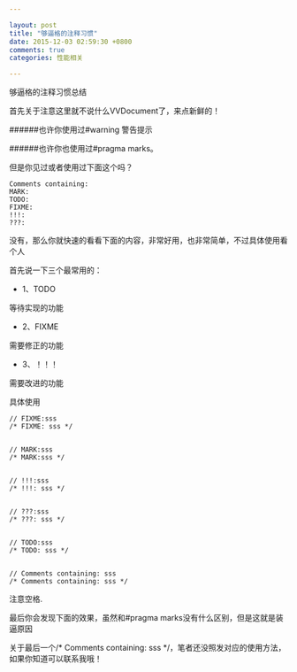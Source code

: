 ```yaml
---

layout: post
title: "够逼格的注释习惯"
date: 2015-12-03 02:59:30 +0800
comments: true
categories: 性能相关

---
```






够逼格的注释习惯总结

 

 

首先关于注意这里就不说什么VVDocument了，来点新鲜的！

######也许你使用过#warning 警告提示

######也许你也使用过#pragma marks。

但是你见过或者使用过下面这个吗？

	Comments containing:
	MARK:
	TODO:
	FIXME:
	!!!:
	???:
没有，那么你就快速的看看下面的内容，非常好用，也非常简单，不过具体使用看个人


 首先说一下三个最常用的：
 
 * 1、TODO

 等待实现的功能
 
 * 2、FIXME

 需要修正的功能
 
 * 3、！！！

 需要改进的功能

具体使用
	
	// FIXME:sss
	/* FIXME: sss */
	
	
	// MARK:sss
	/* MARK:sss */
	
	
	// !!!:sss
	/* !!!: sss */
	
	
	// ???:sss
	/* ???: sss */
	
	
	// TODO:sss
	/* TODO: sss */


	// Comments containing: sss
	/* Comments containing: sss */

注意空格.

 最后你会发现下面的效果，虽然和#pragma marks没有什么区别，但是这就是装逼原因

关于最后一个/* Comments containing: sss */，笔者还没照发对应的使用方法，如果你知道可以联系我哦！


<!--more-->